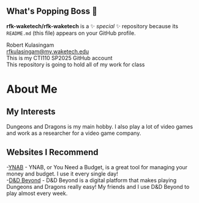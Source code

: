 ## What's Popping Boss 👋

**rfk-waketech/rfk-waketech** is a ✨ _special_ ✨ repository because its `README.md` (this file) appears on your GitHub profile.

Robert Kulasingam  
rfkulasingam@my.waketech.edu  
This is my CTI110 SP2025 GitHub account  
This repository is going to hold all of my work for class  
# About Me  
## My Interests
Dungeons and Dragons is my main hobby. I also play a lot of video games and work as a researcher for a video game company.
## Websites I Recommend
-[YNAB](www.app.ynab.com) - YNAB, or You Need a Budget, is a great tool for managing your money and budget. I use it every single day!  
-[D&D Beyond](www.dndbeyond.com) - D&D Beyond is a digital platform that makes playing Dungeons and Dragons really easy! My friends and I use D&D Beyond to play almost every week.